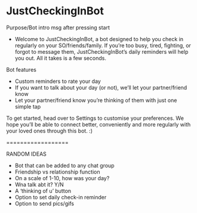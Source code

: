 # JustCheckingInBot

Purpose/Bot intro msg after pressing start
- Welcome to JustCheckingInBot, a bot designed to help you check in regularly on your SO/friends/family. If you’re too busy, tired, fighting, or forgot to message them, JustCheckingInBot’s daily reminders will help you out. All it takes is a few seconds.

Bot features
- Custom reminders to rate your day
- If you want to talk about your day (or not), we’ll let your partner/friend know
- Let your partner/friend know you’re thinking of them with just one simple tap

To get started, head over to Settings to customise your preferences. We hope you’ll be able to connect better, conveniently and more regularly with your loved ones through this bot. :)

==================

RANDOM IDEAS
- Bot that can be added to any chat group
- Friendship vs relationship function
- On a scale of 1-10, how was your day?
- Wna talk abt it? Y/N
- A ‘thinking of u’ button
- Option to set daily check-in reminder
- Option to send pics/gifs
